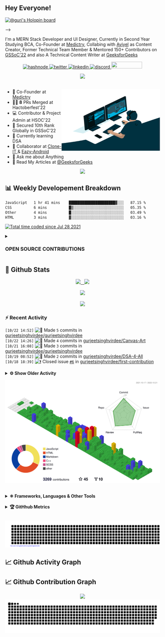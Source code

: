 ## Hey Everyone!

[![@guri's Holopin board](https://holopin.io/api/user/board?user=guri)](https://holopin.io/@guri)

<!-- About Me --> -->

I'm a MERN Stack Developer and UI Designer, Currently in Second Year Studying BCA, Co-Founder at [Medictry](https://www.linkedin.com/company/89489745/admin/), Collabing with [Aviyel](https://aviyel.com/discussions) as Content Creator, Former Technical Team Member & Mentored 150+ Contributors on [GSSoC'22](https://gssoc.girlscript.tech/) and also A Technical Content Writer at [GeeksforGeeks](https://www.geeksforgeeks.org/)  

<p align="center">
    <a href="https://gurjeet.hashnode.dev/" target="_blank">
    <img src="https://img.shields.io/badge/@gurjeetsingh-5C87FE?style=for-the-badge&logo=hashnode&logoColor=white" width="130" height="22" alt="hashnode">
    <a href="https://twitter.com/__gurii__" target="_blank">   
    <img src="https://img.shields.io/badge/@__gurii__-1DA1F2?style=for-the-badge&logo=twitter&logoColor=white" width="105" height="22" alt="twitter">
    <a href="https://www.linkedin.com/in/gurjeet-singh-virdee-25a476199/" target="_blank">
    <img src="https://img.shields.io/badge/Gurjeet%20Singh%20Virdee-1976D2?style=for-the-badge&logo=linkedin&logoColor=white" width="150" height="22" alt="linkedin">
    <a href="https://discordapp.com/users/916597112882495510" target="_blank">
    <img src="https://img.shields.io/badge/@Guri-5865F2?style=for-the-badge&logo=discord&logoColor=white" width="80" height="22" alt="discord">
    <a href = "mailto: gurjeetsinghvirdee@gmail.com" target="_blank"><img src="https://img.shields.io/badge/Say, Hello-D74E43?style=for-the-badge&logo=gmail&logoColor=white" width="100" height="22"></a>
 </p>
 
<div align="center"> 
<img src="https://api.visitorbadge.io/api/visitors?path=https%3A%2F%2Fgithub.com%2Fgurjeetsinghvirdee%2Fgurjeetsinghvirdee&label=VISITORS&labelColor=%23007EC6&countColor=%23ggg" />
</div>

<img src="https://www.animatedimages.org/data/media/562/animated-line-image-0111.gif" width="1000" height="2" />
  
<ul align="left">
    <img align="right" src="https://github.com/gurjeetsinghvirdee/gurjeetsinghvirdee/blob/main/src/Assets/vector.gif" width="320" height="200" />
  <li> 🏢 Co-Founder at <a href="https://www.linkedin.com/company/medictry/">Medictry</a>
  <li> 🧑‍💻 <strong>8</strong> PRs Merged at Hactoberfest'22 </li>
  <li> 💻 Contributor & Project Admin at HSOC'22 </li>
  <li> 🎉 Secured 10th Rank Globally in GSSoC'22 </li>
  <li> 🏫 Currently learning DSA </li>
  <li> 🤝 Collaborator at <a href="https://github.com/Rayman-Sodhi/Clone-IT"> Clone-IT </a> & <a href="https://github.com/utkarsh006/Eazy-Android"> Eazy-Android </a>
  </li>
  <li> 💬 Ask me about Anything </li>
  <li> 📕 Read My Articles at 
    <a href="https://auth.geeksforgeeks.org/user/gurjeetsinghvirdee/articles" target="_blank">@GeeksforGeeks</a>
  </li>
</ul>  

<!------------------------------------------- Spotify Profile --------------------------------------------->

<div align="center">
    <a href="https://spotify-github-profile.vercel.app/api/view.svg?uid=31xcftnaufneyotbwgeuezrzheky&redirect=true"><img src="https://spotify-github-profile.vercel.app/api/view.svg?uid=31xcftnaufneyotbwgeuezrzheky&cover_image=false&theme=default&bar_color=53b14f&bar_color_cover=true" /></a>
</div>    

## 📊 Weekly Developement Breakdown
  
<!--START_SECTION:waka-->
```text
JavaScript   1 hr 41 mins    █████████████████████▓░░░   87.15 % 
CSS          6 mins          █▒░░░░░░░░░░░░░░░░░░░░░░░   05.35 % 
Other        4 mins          █░░░░░░░░░░░░░░░░░░░░░░░░   03.49 % 
HTML         3 mins          ▓░░░░░░░░░░░░░░░░░░░░░░░░   03.16 % 
```
<!--END_SECTION:waka--> 

<a href="https://wakatime.com/@ff7098eb-56b3-4619-bbbb-86aad0fce365"><img src="https://wakatime.com/badge/user/ff7098eb-56b3-4619-bbbb-86aad0fce365.svg?style=for-the-badge" alt="Total time coded since Jul 28 2021" /></a> 

<!---------------------- OPEN SOUCRE CONTRIBUTIONS ---------------------->
        
<details>
    <summary><h3> OPEN SOURCE CONTRIBUTIONS </h3></summary>  
    
|S.No.|Open Source Program |Duration| Contribution |Role|Rewards|
|---------|--------|-------|-------|----|-----|    
| 1. | GirlScript Summer Of Code | 1st Mar - 31st May 2022 | [Click Here](https://docs.google.com/document/d/15t_iThcyiNgIuAUmTJ9Utjy1ccxwTGZXy_0n8VYsHLE/edit?usp=sharing) | Contributor | [Link](https://drive.google.com/drive/folders/1gYYFepBLm09uATAZ9_Nh34opop_0nfCi?usp=sharing) |    
| 2. | GirlScript Summer Of Code | 1st Mar - 31st May 2022 | [Bundli-Frontend](https://github.com/Ayush7614/Bundli-Frontend) & [WebDev-ProjectKart](https://github.com/khushi-purwar/WebDev-ProjectKart) | Mentor | [Link](https://drive.google.com/drive/folders/1d0gDnPh8gR8qU61g-fWLEhahhshR8PXh?usp=sharing) |
| 3. | GirlScript Summer Of Code | 1st Mar - 31st July 2022 | Discord Moderator | Technical Team | [Link](https://drive.google.com/drive/folders/1B2jDXyXA-L-XXypvaNzrpXRTVY7GW-04?usp=sharing) |
| 4. | Hack Club RAIT | 1st July - 30st September 2022 | [Click Here](https://docs.google.com/document/d/1_ZutQmDbGkuFsbypF2oX_jbmFMf7OV-X4kr8xVs5J0w) | Contributor | [Link](https://drive.google.com/file/d/1Km6kXQU3NWr8OkWnaHB7-vLfEjhffplE/view?usp=sharing) |
| 5. | Hacktoberfest | 1st October - 31st October 2022 | [Click Here](https://docs.google.com/document/d/1mv27yGR7-SsIDOinqsYDnFutXHG49awhzvZYaEna3rM) | Contributor | T-Shirt & Stickers | 
    
</details>
        
## 💫 Github Stats
        
<div align="center">
 <a href="https://github-readme-streak-stats.herokuapp.com/?user=gurjeetsinghvirdee&theme=synthwave" target="_blank">
   <img width="45%" src="https://github-readme-streak-stats.herokuapp.com/?user=gurjeetsinghvirdee&theme=synthwave" /> &nbsp;
 </a>
    
 <a href="https://github-readme-stats.vercel.app/api?username=gurjeetsinghvirdee&show_icons=true&theme=synthwave&include_all_commits=true" target="_blank">
  <img width="45%" src="https://github-readme-stats.vercel.app/api?username=gurjeetsinghvirdee&show_icons=true&theme=synthwave&include_all_commits=true" />
 </a>
</div>      
  
<img src="https://www.animatedimages.org/data/media/562/animated-line-image-0111.gif" width="1000" height="2" />

<div align="center">
    <a href="https://github-profile-trophy.vercel.app/?username=gurjeetsinghvirdee&theme=radical" target="_blank">
        <img src="https://github-profile-trophy.vercel.app/?username=gurjeetsinghvirdee&column=4&row=2&theme=radical" />
    </a>
</diV>

<img src="https://www.animatedimages.org/data/media/562/animated-line-image-0111.gif" width="1000" height="2" />
        
<div align="center">
   <a href="https://github-readme-stats.vercel.app/api/top-langs/?username=gurjeetsinghvirdee&layout=compact&theme=synthwave&langs_count=15" target="_blank">
       <img width="43%" src="https://github-readme-stats.vercel.app/api/top-langs/?username=gurjeetsinghvirdee&layout=compact&theme=synthwave&langs_count=15" />  
   </a> 
</div>   
        
### ⚡ Recent Activity     
        
<!--START_SECTION:activity-->  
`[10/22 14:52]` <img alt="📝" src="https://github.com/cheesits456/github-activity-readme/raw/master/icons/commit.png" align="top" height="18"> Made `5` commits in [gurjeetsinghvirdee/gurjeetsinghvirdee](https://github.com/gurjeetsinghvirdee/gurjeetsinghvirdee)  
`[10/22 14:26]` <img alt="📝" src="https://github.com/cheesits456/github-activity-readme/raw/master/icons/commit.png" align="top" height="18"> Made `4` commits in [gurjeetsinghvirdee/Canvas-Art](https://github.com/gurjeetsinghvirdee/Canvas-Art)  
`[10/21 16:08]` <img alt="📝" src="https://github.com/cheesits456/github-activity-readme/raw/master/icons/commit.png" align="top" height="18"> Made `3` commits in [gurjeetsinghvirdee/gurjeetsinghvirdee](https://github.com/gurjeetsinghvirdee/gurjeetsinghvirdee)  
`[10/19 08:52]` <img alt="📝" src="https://github.com/cheesits456/github-activity-readme/raw/master/icons/commit.png" align="top" height="18"> Made `2` commits in [gurjeetsinghvirdee/DSA-4-All](https://github.com/gurjeetsinghvirdee/DSA-4-All)  
`[10/18 18:39]` <img alt="❗️" src="https://github.com/cheesits456/github-activity-readme/raw/master/icons/issue.png" align="top" height="18"> Closed issue [`#6`](https://github.com//gurjeetsinghvirdee/first-contribution/issues/6 'I want to contribute ') in [gurjeetsinghvirdee/first-contribution](https://github.com/gurjeetsinghvirdee/first-contribution)  

<details><summary><b> ⚙️ Show Older Activity</b></summary>

`[10/18 18:39]` <img alt="🗣" src="https://github.com/cheesits456/github-activity-readme/raw/master/icons/comment.png" align="top" height="18"> Commented on [`#6`](https://github.com//gurjeetsinghvirdee/first-contribution/issues/6 'I want to contribute ') in [gurjeetsinghvirdee/first-contribution](https://github.com/gurjeetsinghvirdee/first-contribution)  
`[10/18 18:34]` <img alt="📝" src="https://github.com/cheesits456/github-activity-readme/raw/master/icons/commit.png" align="top" height="18"> Made `2` commits in [gurjeetsinghvirdee/first-contribution](https://github.com/gurjeetsinghvirdee/first-contribution)  
`[10/18 18:34]` <img alt="🎉" src="https://github.com/cheesits456/github-activity-readme/raw/master/icons/merge.png" align="top" height="18"> Merged PR [`#8`](https://github.com//gurjeetsinghvirdee/first-contribution/pull/8 'Added myself in Contributors.md') in [gurjeetsinghvirdee/first-contribution](https://github.com/gurjeetsinghvirdee/first-contribution)  
`[10/18 18:33]` <img alt="🔍" src="https://github.com/cheesits456/github-activity-readme/raw/master/icons/review.png" align="top" height="18"> Reviewed [`#8`](https://github.com//gurjeetsinghvirdee/first-contribution/pull/8 'Added myself in Contributors.md') in [gurjeetsinghvirdee/first-contribution](https://github.com/gurjeetsinghvirdee/first-contribution)  
`[10/18 17:39]` <img alt="📝" src="https://github.com/cheesits456/github-activity-readme/raw/master/icons/commit.png" align="top" height="18"> Made `1` commit in [gurjeetsinghvirdee/Canvas-Art](https://github.com/gurjeetsinghvirdee/Canvas-Art)  
`[10/17 13:28]` <img alt="📝" src="https://github.com/cheesits456/github-activity-readme/raw/master/icons/commit.png" align="top" height="18"> Made `8` commits in [gurjeetsinghvirdee/gurjeetsinghvirdee](https://github.com/gurjeetsinghvirdee/gurjeetsinghvirdee)  
`[10/16 19:41]` <img alt="📝" src="https://github.com/cheesits456/github-activity-readme/raw/master/icons/commit.png" align="top" height="18"> Made `3` commits in [gurjeetsinghvirdee/Canvas-Art](https://github.com/gurjeetsinghvirdee/Canvas-Art)  
`[10/16 16:05]` <img alt="📝" src="https://github.com/cheesits456/github-activity-readme/raw/master/icons/commit.png" align="top" height="18"> Made `2` commits in [gurjeetsinghvirdee/gurjeetsinghvirdee](https://github.com/gurjeetsinghvirdee/gurjeetsinghvirdee)  
`[10/16 15:06]` <img alt="📝" src="https://github.com/cheesits456/github-activity-readme/raw/master/icons/commit.png" align="top" height="18"> Made `3` commits in [utkarsh006/LeetCode-Grind](https://github.com/utkarsh006/LeetCode-Grind)  
`[10/16 14:36]` <img alt="📝" src="https://github.com/cheesits456/github-activity-readme/raw/master/icons/commit.png" align="top" height="18"> Made `31` commits in [gurjeetsinghvirdee/Eazy-Android](https://github.com/gurjeetsinghvirdee/Eazy-Android)  
`[10/16 14:33]` <img alt="📝" src="https://github.com/cheesits456/github-activity-readme/raw/master/icons/commit.png" align="top" height="18"> Made `2` commits in [gurjeetsinghvirdee/Canvas-Art](https://github.com/gurjeetsinghvirdee/Canvas-Art)  
`[10/15 10:51]` <img alt="📝" src="https://github.com/cheesits456/github-activity-readme/raw/master/icons/commit.png" align="top" height="18"> Made `9` commits in [gurjeetsinghvirdee/gurjeetsinghvirdee](https://github.com/gurjeetsinghvirdee/gurjeetsinghvirdee)  
`[10/14 17:27]` <img alt="📝" src="https://github.com/cheesits456/github-activity-readme/raw/master/icons/commit.png" align="top" height="18"> Made `6` commits in [gurjeetsinghvirdee/Canvas-Art](https://github.com/gurjeetsinghvirdee/Canvas-Art)  
`[10/14 08:24]` <img alt="📝" src="https://github.com/cheesits456/github-activity-readme/raw/master/icons/commit.png" align="top" height="18"> Made `12` commits in [gurjeetsinghvirdee/DSA-4-All](https://github.com/gurjeetsinghvirdee/DSA-4-All)  
`[10/13 14:09]` <img alt="📝" src="https://github.com/cheesits456/github-activity-readme/raw/master/icons/commit.png" align="top" height="18"> Made `1` commit in [gurjeetsinghvirdee/Canvas-Art](https://github.com/gurjeetsinghvirdee/Canvas-Art)  
`[10/12 09:09]` <img alt="📝" src="https://github.com/cheesits456/github-activity-readme/raw/master/icons/commit.png" align="top" height="18"> Made `3` commits in [gurjeetsinghvirdee/gurjeetsinghvirdee](https://github.com/gurjeetsinghvirdee/gurjeetsinghvirdee)  
`[10/12 07:46]` <img alt="📝" src="https://github.com/cheesits456/github-activity-readme/raw/master/icons/commit.png" align="top" height="18"> Made `2` commits in [gurjeetsinghvirdee/Canvas](https://github.com/gurjeetsinghvirdee/Canvas)  
`[10/12 07:38]` <img alt="📂" src="https://github.com/cheesits456/github-activity-readme/raw/master/icons/create-branch.png" align="top" height="18"> Created branch [`master`](https://github.com/gurjeetsinghvirdee/Canvas/tree/master) in [gurjeetsinghvirdee/Canvas](https://github.com/gurjeetsinghvirdee/Canvas)  
`[10/12 07:30]` <img alt="➕" src="https://github.com/cheesits456/github-activity-readme/raw/master/icons/create-repo.png" align="top" height="18"> Created repository [gurjeetsinghvirdee/Canvas](https://github.com/gurjeetsinghvirdee/Canvas)  
`[10/12 07:19]` <img alt="📝" src="https://github.com/cheesits456/github-activity-readme/raw/master/icons/commit.png" align="top" height="18"> Made `66` commits in [gurjeetsinghvirdee/DSA-4-All](https://github.com/gurjeetsinghvirdee/DSA-4-All)  
`[10/12 04:17]` <img alt="🗣" src="https://github.com/cheesits456/github-activity-readme/raw/master/icons/comment.png" align="top" height="18"> Commented on [`#148`](https://github.com//ayu8/DSA-4-All/issues/148 'Create combination_sum_III.cpp') in [ayu8/DSA-4-All](https://github.com/ayu8/DSA-4-All)  
`[10/11 07:48]` <img alt="🗣" src="https://github.com/cheesits456/github-activity-readme/raw/master/icons/comment.png" align="top" height="18"> Commented on [`#105`](https://github.com//Rayman-Sodhi/Clone-IT/issues/105 'Startbucks  hompage') in [Rayman-Sodhi/Clone-IT](https://github.com/Rayman-Sodhi/Clone-IT)  
`[10/11 07:48]` <img alt="🗣" src="https://github.com/cheesits456/github-activity-readme/raw/master/icons/comment.png" align="top" height="18"> Commented on [`#105`](https://github.com//Rayman-Sodhi/Clone-IT/issues/105 'Startbucks  hompage') in [Rayman-Sodhi/Clone-IT](https://github.com/Rayman-Sodhi/Clone-IT)  
`[10/10 17:01]` <img alt="📝" src="https://github.com/cheesits456/github-activity-readme/raw/master/icons/commit.png" align="top" height="18"> Made `2` commits in [gurjeetsinghvirdee/gurjeetsinghvirdee](https://github.com/gurjeetsinghvirdee/gurjeetsinghvirdee)  
`[10/08 17:28]` <img alt="❗️" src="https://github.com/cheesits456/github-activity-readme/raw/master/icons/issue.png" align="top" height="18"> Closed issue [`#3`](https://github.com//diwash007/PDF-Dark-Mode/issues/3 'Contribution Guidelines') in [diwash007/PDF-Dark-Mode](https://github.com/diwash007/PDF-Dark-Mode)  
`[10/08 17:27]` <img alt="❌" src="https://github.com/cheesits456/github-activity-readme/raw/master/icons/pr-close.png" align="top" height="18"> Closed PR [`#6`](https://github.com//diwash007/PDF-Dark-Mode/pull/6 'Guidelines added') in [diwash007/PDF-Dark-Mode](https://github.com/diwash007/PDF-Dark-Mode)  
`[10/08 06:59]` <img alt="📝" src="https://github.com/cheesits456/github-activity-readme/raw/master/icons/commit.png" align="top" height="18"> Made `4` commits in [gurjeetsinghvirdee/DSA-4-All](https://github.com/gurjeetsinghvirdee/DSA-4-All)  
`[10/08 06:58]` <img alt="📝" src="https://github.com/cheesits456/github-activity-readme/raw/master/icons/commit.png" align="top" height="18"> Made `136` commits in [gurjeetsinghvirdee/Dev-Geeks](https://github.com/gurjeetsinghvirdee/Dev-Geeks)  
`[10/07 20:48]` <img alt="📝" src="https://github.com/cheesits456/github-activity-readme/raw/master/icons/commit.png" align="top" height="18"> Made `2` commits in [gurjeetsinghvirdee/gurjeetsinghvirdee](https://github.com/gurjeetsinghvirdee/gurjeetsinghvirdee)  
`[10/07 09:56]` <img alt="📝" src="https://github.com/cheesits456/github-activity-readme/raw/master/icons/commit.png" align="top" height="18"> Made `13` commits in [gurjeetsinghvirdee/DSA-4-All](https://github.com/gurjeetsinghvirdee/DSA-4-All)  
`[10/07 09:11]` <img alt="✅" src="https://github.com/cheesits456/github-activity-readme/raw/master/icons/pr-open.png" align="top" height="18"> Opened PR [`#149`](https://github.com//ayu8/DSA-4-All/pull/149 'Create permutation_ll.cpp') in [ayu8/DSA-4-All](https://github.com/ayu8/DSA-4-All)  
`[10/07 09:10]` <img alt="📝" src="https://github.com/cheesits456/github-activity-readme/raw/master/icons/commit.png" align="top" height="18"> Made `1` commit in [gurjeetsinghvirdee/DSA-4-All](https://github.com/gurjeetsinghvirdee/DSA-4-All)  
`[10/07 09:07]` <img alt="📂" src="https://github.com/cheesits456/github-activity-readme/raw/master/icons/create-branch.png" align="top" height="18"> Created branch [`backtracking-ll`](https://github.com/gurjeetsinghvirdee/DSA-4-All/tree/backtracking-ll) in [gurjeetsinghvirdee/DSA-4-All](https://github.com/gurjeetsinghvirdee/DSA-4-All)  
`[10/07 09:06]` <img alt="📝" src="https://github.com/cheesits456/github-activity-readme/raw/master/icons/commit.png" align="top" height="18"> Made `469` commits in [gurjeetsinghvirdee/DSA-4-All](https://github.com/gurjeetsinghvirdee/DSA-4-All)  
`[10/07 09:04]` <img alt="✅" src="https://github.com/cheesits456/github-activity-readme/raw/master/icons/pr-open.png" align="top" height="18"> Opened PR [`#148`](https://github.com//ayu8/DSA-4-All/pull/148 'Create combination_sum_lll.cpp') in [ayu8/DSA-4-All](https://github.com/ayu8/DSA-4-All)  
`[10/07 09:04]` <img alt="📝" src="https://github.com/cheesits456/github-activity-readme/raw/master/icons/commit.png" align="top" height="18"> Made `1` commit in [gurjeetsinghvirdee/DSA-4-All](https://github.com/gurjeetsinghvirdee/DSA-4-All)  
`[10/07 09:01]` <img alt="📂" src="https://github.com/cheesits456/github-activity-readme/raw/master/icons/create-branch.png" align="top" height="18"> Created branch [`backtracking`](https://github.com/gurjeetsinghvirdee/DSA-4-All/tree/backtracking) in [gurjeetsinghvirdee/DSA-4-All](https://github.com/gurjeetsinghvirdee/DSA-4-All)  
`[10/07 08:59]` <img alt="📝" src="https://github.com/cheesits456/github-activity-readme/raw/master/icons/commit.png" align="top" height="18"> Made `47` commits in [gurjeetsinghvirdee/DSA-4-All](https://github.com/gurjeetsinghvirdee/DSA-4-All)  
`[10/06 06:22]` <img alt="❗️" src="https://github.com/cheesits456/github-activity-readme/raw/master/icons/issue.png" align="top" height="18"> Opened issue [`#135`](https://github.com//ayu8/DSA-4-All/issues/135 'Permutations II') in [ayu8/DSA-4-All](https://github.com/ayu8/DSA-4-All)  
`[10/06 06:21]` <img alt="❗️" src="https://github.com/cheesits456/github-activity-readme/raw/master/icons/issue.png" align="top" height="18"> Opened issue [`#134`](https://github.com//ayu8/DSA-4-All/issues/134 'Combination Sum III') in [ayu8/DSA-4-All](https://github.com/ayu8/DSA-4-All)  
`[10/05 05:41]` <img alt="🗣" src="https://github.com/cheesits456/github-activity-readme/raw/master/icons/comment.png" align="top" height="18"> Commented on [`#7`](https://github.com//gurjeetsinghvirdee/first-contribution/issues/7 'Update Contributors.md') in [gurjeetsinghvirdee/first-contribution](https://github.com/gurjeetsinghvirdee/first-contribution)  
`[10/05 04:03]` <img alt="📝" src="https://github.com/cheesits456/github-activity-readme/raw/master/icons/commit.png" align="top" height="18"> Made `2` commits in [gurjeetsinghvirdee/first-contribution](https://github.com/gurjeetsinghvirdee/first-contribution)  
`[10/05 04:03]` <img alt="🎉" src="https://github.com/cheesits456/github-activity-readme/raw/master/icons/merge.png" align="top" height="18"> Merged PR [`#7`](https://github.com//gurjeetsinghvirdee/first-contribution/pull/7 'Update Contributors.md') in [gurjeetsinghvirdee/first-contribution](https://github.com/gurjeetsinghvirdee/first-contribution)  
`[10/05 04:02]` <img alt="🔍" src="https://github.com/cheesits456/github-activity-readme/raw/master/icons/review.png" align="top" height="18"> Reviewed [`#7`](https://github.com//gurjeetsinghvirdee/first-contribution/pull/7 'Update Contributors.md') in [gurjeetsinghvirdee/first-contribution](https://github.com/gurjeetsinghvirdee/first-contribution)  
`[10/03 19:21]` <img alt="🎉" src="https://github.com/cheesits456/github-activity-readme/raw/master/icons/merge.png" align="top" height="18"> Merged PR [`#709`](https://github.com//Rayman-Sodhi/Clone-IT/pull/709 'bugs fix') in [Rayman-Sodhi/Clone-IT](https://github.com/Rayman-Sodhi/Clone-IT)  
`[10/03 19:21]` <img alt="📝" src="https://github.com/cheesits456/github-activity-readme/raw/master/icons/commit.png" align="top" height="18"> Made `3` commits in [Rayman-Sodhi/Clone-IT](https://github.com/Rayman-Sodhi/Clone-IT)  
`[10/03 19:21]` <img alt="✅" src="https://github.com/cheesits456/github-activity-readme/raw/master/icons/pr-open.png" align="top" height="18"> Opened PR [`#709`](https://github.com//Rayman-Sodhi/Clone-IT/pull/709 'bugs fix') in [Rayman-Sodhi/Clone-IT](https://github.com/Rayman-Sodhi/Clone-IT)  
`[10/03 19:19]` <img alt="📝" src="https://github.com/cheesits456/github-activity-readme/raw/master/icons/commit.png" align="top" height="18"> Made `2` commits in [gurjeetsinghvirdee/Clone-IT](https://github.com/gurjeetsinghvirdee/Clone-IT)  
`[10/03 19:09]` <img alt="✅" src="https://github.com/cheesits456/github-activity-readme/raw/master/icons/pr-open.png" align="top" height="18"> Opened PR [`#104`](https://github.com//ayu8/DSA-4-All/pull/104 'Create Reduce_Array_Size_to_The_Half.cpp') in [ayu8/DSA-4-All](https://github.com/ayu8/DSA-4-All)  
`[10/03 19:05]` <img alt="📝" src="https://github.com/cheesits456/github-activity-readme/raw/master/icons/commit.png" align="top" height="18"> Made `1` commit in [gurjeetsinghvirdee/DSA-4-All](https://github.com/gurjeetsinghvirdee/DSA-4-All)  
`[10/03 18:52]` <img alt="📂" src="https://github.com/cheesits456/github-activity-readme/raw/master/icons/create-branch.png" align="top" height="18"> Created branch [`hash-map`](https://github.com/gurjeetsinghvirdee/DSA-4-All/tree/hash-map) in [gurjeetsinghvirdee/DSA-4-All](https://github.com/gurjeetsinghvirdee/DSA-4-All)  
`[10/03 18:51]` <img alt="📝" src="https://github.com/cheesits456/github-activity-readme/raw/master/icons/commit.png" align="top" height="18"> Made `10` commits in [gurjeetsinghvirdee/DSA-4-All](https://github.com/gurjeetsinghvirdee/DSA-4-All)  
`[10/03 18:45]` <img alt="✅" src="https://github.com/cheesits456/github-activity-readme/raw/master/icons/pr-open.png" align="top" height="18"> Opened PR [`#103`](https://github.com//ayu8/DSA-4-All/pull/103 'Create Search in Rotated Sorted Array II.cpp') in [ayu8/DSA-4-All](https://github.com/ayu8/DSA-4-All)  
`[10/03 18:42]` <img alt="📝" src="https://github.com/cheesits456/github-activity-readme/raw/master/icons/commit.png" align="top" height="18"> Made `2` commits in [gurjeetsinghvirdee/DSA-4-All](https://github.com/gurjeetsinghvirdee/DSA-4-All)  
`[10/03 18:36]` <img alt="📂" src="https://github.com/cheesits456/github-activity-readme/raw/master/icons/create-branch.png" align="top" height="18"> Created branch [`binary`](https://github.com/gurjeetsinghvirdee/DSA-4-All/tree/binary) in [gurjeetsinghvirdee/DSA-4-All](https://github.com/gurjeetsinghvirdee/DSA-4-All)  
`[10/03 18:35]` <img alt="📝" src="https://github.com/cheesits456/github-activity-readme/raw/master/icons/commit.png" align="top" height="18"> Made `11` commits in [gurjeetsinghvirdee/DSA-4-All](https://github.com/gurjeetsinghvirdee/DSA-4-All)  
`[10/03 13:56]` <img alt="📝" src="https://github.com/cheesits456/github-activity-readme/raw/master/icons/commit.png" align="top" height="18"> Made `1` commit in [gurjeetsinghvirdee/gurjeetsinghvirdee](https://github.com/gurjeetsinghvirdee/gurjeetsinghvirdee)  
`[10/03 13:39]` <img alt="📝" src="https://github.com/cheesits456/github-activity-readme/raw/master/icons/commit.png" align="top" height="18"> Made `10` commits in [gurjeetsinghvirdee/Dev-Geeks](https://github.com/gurjeetsinghvirdee/Dev-Geeks)  
`[10/03 09:19]` <img alt="✅" src="https://github.com/cheesits456/github-activity-readme/raw/master/icons/pr-open.png" align="top" height="18"> Opened PR [`#540`](https://github.com//pranjay-poddar/Dev-Geeks/pull/540 '2048 game in Python') in [pranjay-poddar/Dev-Geeks](https://github.com/pranjay-poddar/Dev-Geeks)  
`[10/03 09:19]` <img alt="📝" src="https://github.com/cheesits456/github-activity-readme/raw/master/icons/commit.png" align="top" height="18"> Made `2` commits in [gurjeetsinghvirdee/Dev-Geeks](https://github.com/gurjeetsinghvirdee/Dev-Geeks)  
`[10/03 08:20]` <img alt="📝" src="https://github.com/cheesits456/github-activity-readme/raw/master/icons/commit.png" align="top" height="18"> Made `13` commits in [gurjeetsinghvirdee/Eazy-Android](https://github.com/gurjeetsinghvirdee/Eazy-Android)  
`[10/03 07:54]` <img alt="❗️" src="https://github.com/cheesits456/github-activity-readme/raw/master/icons/issue.png" align="top" height="18"> Closed issue [`#7`](https://github.com//Rick-mad-lab/Todolist/issues/7 'Add Contribution Guidelines') in [Rick-mad-lab/Todolist](https://github.com/Rick-mad-lab/Todolist)  
`[10/03 07:48]` <img alt="❗️" src="https://github.com/cheesits456/github-activity-readme/raw/master/icons/issue.png" align="top" height="18"> Opened issue [`#90`](https://github.com//ayu8/DSA-4-All/issues/90 'Reduce Array Size to The Half') in [ayu8/DSA-4-All](https://github.com/ayu8/DSA-4-All)  
`[10/03 07:44]` <img alt="❗️" src="https://github.com/cheesits456/github-activity-readme/raw/master/icons/issue.png" align="top" height="18"> Opened issue [`#89`](https://github.com//ayu8/DSA-4-All/issues/89 'Search in Rotated Sorted Array ll') in [ayu8/DSA-4-All](https://github.com/ayu8/DSA-4-All)  
`[10/03 07:05]` <img alt="📂" src="https://github.com/cheesits456/github-activity-readme/raw/master/icons/create-branch.png" align="top" height="18"> Created branch [`2048`](https://github.com/gurjeetsinghvirdee/Dev-Geeks/tree/2048) in [gurjeetsinghvirdee/Dev-Geeks](https://github.com/gurjeetsinghvirdee/Dev-Geeks)  
`[10/03 07:03]` <img alt="📝" src="https://github.com/cheesits456/github-activity-readme/raw/master/icons/commit.png" align="top" height="18"> Made `92` commits in [gurjeetsinghvirdee/Dev-Geeks](https://github.com/gurjeetsinghvirdee/Dev-Geeks)  
`[10/03 06:59]` <img alt="✅" src="https://github.com/cheesits456/github-activity-readme/raw/master/icons/pr-open.png" align="top" height="18"> Opened PR [`#88`](https://github.com//ayu8/DSA-4-All/pull/88 'Create Count_Sorted_Vowel_Strings.cpp') in [ayu8/DSA-4-All](https://github.com/ayu8/DSA-4-All)  
`[10/03 06:58]` <img alt="📝" src="https://github.com/cheesits456/github-activity-readme/raw/master/icons/commit.png" align="top" height="18"> Made `1` commit in [gurjeetsinghvirdee/DSA-4-All](https://github.com/gurjeetsinghvirdee/DSA-4-All)  
`[10/03 06:45]` <img alt="📂" src="https://github.com/cheesits456/github-activity-readme/raw/master/icons/create-branch.png" align="top" height="18"> Created branch [`DP`](https://github.com/gurjeetsinghvirdee/DSA-4-All/tree/DP) in [gurjeetsinghvirdee/DSA-4-All](https://github.com/gurjeetsinghvirdee/DSA-4-All)  
`[10/03 06:44]` <img alt="✅" src="https://github.com/cheesits456/github-activity-readme/raw/master/icons/pr-open.png" align="top" height="18"> Opened PR [`#87`](https://github.com//ayu8/DSA-4-All/pull/87 'Add_two_numbers.cpp') in [ayu8/DSA-4-All](https://github.com/ayu8/DSA-4-All)  
`[10/03 06:41]` <img alt="📝" src="https://github.com/cheesits456/github-activity-readme/raw/master/icons/commit.png" align="top" height="18"> Made `1` commit in [gurjeetsinghvirdee/DSA-4-All](https://github.com/gurjeetsinghvirdee/DSA-4-All)  
`[10/03 06:39]` <img alt="📂" src="https://github.com/cheesits456/github-activity-readme/raw/master/icons/create-branch.png" align="top" height="18"> Created branch [`Linked`](https://github.com/gurjeetsinghvirdee/DSA-4-All/tree/Linked) in [gurjeetsinghvirdee/DSA-4-All](https://github.com/gurjeetsinghvirdee/DSA-4-All)  
`[10/03 06:39]` <img alt="📝" src="https://github.com/cheesits456/github-activity-readme/raw/master/icons/commit.png" align="top" height="18"> Made `6` commits in [gurjeetsinghvirdee/DSA-4-All](https://github.com/gurjeetsinghvirdee/DSA-4-All)  
`[10/02 20:24]` <img alt="📝" src="https://github.com/cheesits456/github-activity-readme/raw/master/icons/commit.png" align="top" height="18"> Made `6` commits in [gurjeetsinghvirdee/PDF-Dark-Mode](https://github.com/gurjeetsinghvirdee/PDF-Dark-Mode)  
`[10/02 20:19]` <img alt="📝" src="https://github.com/cheesits456/github-activity-readme/raw/master/icons/commit.png" align="top" height="18"> Made `1` commit in [utkarsh006/Eazy-Android](https://github.com/utkarsh006/Eazy-Android)  
`[10/02 20:17]` <img alt="❗️" src="https://github.com/cheesits456/github-activity-readme/raw/master/icons/issue.png" align="top" height="18"> Opened issue [`#85`](https://github.com//ayu8/DSA-4-All/issues/85 'Count Sorted Vowel Strings') in [ayu8/DSA-4-All](https://github.com/ayu8/DSA-4-All)  
`[10/02 15:44]` <img alt="❗️" src="https://github.com/cheesits456/github-activity-readme/raw/master/icons/issue.png" align="top" height="18"> Opened issue [`#71`](https://github.com//ayu8/DSA-4-All/issues/71 'Add two numbers') in [ayu8/DSA-4-All](https://github.com/ayu8/DSA-4-All)  
`[10/02 15:43]` <img alt="📝" src="https://github.com/cheesits456/github-activity-readme/raw/master/icons/commit.png" align="top" height="18"> Made `74` commits in [gurjeetsinghvirdee/DSA-4-All](https://github.com/gurjeetsinghvirdee/DSA-4-All)  
`[10/01 08:28]` <img alt="🗣" src="https://github.com/cheesits456/github-activity-readme/raw/master/icons/comment.png" align="top" height="18"> Commented on [`#6`](https://github.com//diwash007/PDF-Dark-Mode/issues/6 'Guidelines added') in [diwash007/PDF-Dark-Mode](https://github.com/diwash007/PDF-Dark-Mode)  
`[10/01 08:23]` <img alt="📝" src="https://github.com/cheesits456/github-activity-readme/raw/master/icons/commit.png" align="top" height="18"> Made `6` commits in [gurjeetsinghvirdee/PDF-Dark-Mode](https://github.com/gurjeetsinghvirdee/PDF-Dark-Mode)  
`[10/01 07:45]` <img alt="🗣" src="https://github.com/cheesits456/github-activity-readme/raw/master/icons/comment.png" align="top" height="18"> Commented on [`#6`](https://github.com//diwash007/PDF-Dark-Mode/issues/6 'Guidelines added') in [diwash007/PDF-Dark-Mode](https://github.com/diwash007/PDF-Dark-Mode)  
`[10/01 07:42]` <img alt="🎉" src="https://github.com/cheesits456/github-activity-readme/raw/master/icons/merge.png" align="top" height="18"> Merged PR [`#2`](https://github.com//gurjeetsinghvirdee/PDF-Dark-Mode/pull/2 'Revert "[ImgBot] Optimize images"') in [gurjeetsinghvirdee/PDF-Dark-Mode](https://github.com/gurjeetsinghvirdee/PDF-Dark-Mode)  
`[10/01 07:42]` <img alt="📝" src="https://github.com/cheesits456/github-activity-readme/raw/master/icons/commit.png" align="top" height="18"> Made `2` commits in [gurjeetsinghvirdee/PDF-Dark-Mode](https://github.com/gurjeetsinghvirdee/PDF-Dark-Mode)  
`[10/01 07:41]` <img alt="✅" src="https://github.com/cheesits456/github-activity-readme/raw/master/icons/pr-open.png" align="top" height="18"> Opened PR [`#2`](https://github.com//gurjeetsinghvirdee/PDF-Dark-Mode/pull/2 'Revert "[ImgBot] Optimize images"') in [gurjeetsinghvirdee/PDF-Dark-Mode](https://github.com/gurjeetsinghvirdee/PDF-Dark-Mode)  
`[10/01 07:41]` <img alt="📂" src="https://github.com/cheesits456/github-activity-readme/raw/master/icons/create-branch.png" align="top" height="18"> Created branch [`revert-1-imgbot`](https://github.com/gurjeetsinghvirdee/PDF-Dark-Mode/tree/revert-1-imgbot) in [gurjeetsinghvirdee/PDF-Dark-Mode](https://github.com/gurjeetsinghvirdee/PDF-Dark-Mode)  
`[10/01 07:38]` <img alt="📝" src="https://github.com/cheesits456/github-activity-readme/raw/master/icons/commit.png" align="top" height="18"> Made `1` commit in [gurjeetsinghvirdee/PDF-Dark-Mode](https://github.com/gurjeetsinghvirdee/PDF-Dark-Mode)  
`[10/01 06:53]` <img alt="📝" src="https://github.com/cheesits456/github-activity-readme/raw/master/icons/commit.png" align="top" height="18"> Made `21` commits in [gurjeetsinghvirdee/Dev-Geeks](https://github.com/gurjeetsinghvirdee/Dev-Geeks)  
`[10/01 06:46]` <img alt="📝" src="https://github.com/cheesits456/github-activity-readme/raw/master/icons/commit.png" align="top" height="18"> Made `2` commits in [utkarsh006/Eazy-Android](https://github.com/utkarsh006/Eazy-Android)  
`[09/30 22:18]` <img alt="❌" src="https://github.com/cheesits456/github-activity-readme/raw/master/icons/delete.png" align="top" height="18"> Deleted `IDE` from [gurjeetsinghvirdee/Dev-Geeks](https://github.com/gurjeetsinghvirdee/Dev-Geeks)  
`[09/30 22:14]` <img alt="📝" src="https://github.com/cheesits456/github-activity-readme/raw/master/icons/commit.png" align="top" height="18"> Made `1` commit in [gurjeetsinghvirdee/Dev-Geeks](https://github.com/gurjeetsinghvirdee/Dev-Geeks)  
`[09/30 22:12]` <img alt="✅" src="https://github.com/cheesits456/github-activity-readme/raw/master/icons/pr-open.png" align="top" height="18"> Opened PR [`#467`](https://github.com//pranjay-poddar/Dev-Geeks/pull/467 'Markdown Editor Added') in [pranjay-poddar/Dev-Geeks](https://github.com/pranjay-poddar/Dev-Geeks)  
`[09/30 22:10]` <img alt="📂" src="https://github.com/cheesits456/github-activity-readme/raw/master/icons/create-branch.png" align="top" height="18"> Created branch [`editor`](https://github.com/gurjeetsinghvirdee/Dev-Geeks/tree/editor) in [gurjeetsinghvirdee/Dev-Geeks](https://github.com/gurjeetsinghvirdee/Dev-Geeks)  
`[09/30 21:52]` <img alt="❌" src="https://github.com/cheesits456/github-activity-readme/raw/master/icons/pr-close.png" align="top" height="18"> Closed PR [`#466`](https://github.com//pranjay-poddar/Dev-Geeks/pull/466 'Ide') in [pranjay-poddar/Dev-Geeks](https://github.com/pranjay-poddar/Dev-Geeks)  
`[09/30 21:51]` <img alt="✅" src="https://github.com/cheesits456/github-activity-readme/raw/master/icons/pr-open.png" align="top" height="18"> Opened PR [`#466`](https://github.com//pranjay-poddar/Dev-Geeks/pull/466 'Ide') in [pranjay-poddar/Dev-Geeks](https://github.com/pranjay-poddar/Dev-Geeks)  
`[09/30 21:50]` <img alt="📝" src="https://github.com/cheesits456/github-activity-readme/raw/master/icons/commit.png" align="top" height="18"> Made `718` commits in [gurjeetsinghvirdee/Dev-Geeks](https://github.com/gurjeetsinghvirdee/Dev-Geeks)  
`[09/30 21:45]` <img alt="📂" src="https://github.com/cheesits456/github-activity-readme/raw/master/icons/create-branch.png" align="top" height="18"> Created branch [`IDE`](https://github.com/gurjeetsinghvirdee/Dev-Geeks/tree/IDE) in [gurjeetsinghvirdee/Dev-Geeks](https://github.com/gurjeetsinghvirdee/Dev-Geeks)  
`[09/30 20:42]` <img alt="📝" src="https://github.com/cheesits456/github-activity-readme/raw/master/icons/commit.png" align="top" height="18"> Made `1` commit in [gurjeetsinghvirdee/gurjeetsinghvirdee](https://github.com/gurjeetsinghvirdee/gurjeetsinghvirdee)  
`[09/30 20:39]` <img alt="📝" src="https://github.com/cheesits456/github-activity-readme/raw/master/icons/commit.png" align="top" height="18"> Made `3` commits in [gurjeetsinghvirdee/DSA-4-All](https://github.com/gurjeetsinghvirdee/DSA-4-All)  
`[09/30 20:38]` <img alt="✅" src="https://github.com/cheesits456/github-activity-readme/raw/master/icons/pr-open.png" align="top" height="18"> Opened PR [`#34`](https://github.com//ayu8/DSA-4-All/pull/34 'car pooling.cpp added') in [ayu8/DSA-4-All](https://github.com/ayu8/DSA-4-All)  
`[09/30 20:37]` <img alt="📝" src="https://github.com/cheesits456/github-activity-readme/raw/master/icons/commit.png" align="top" height="18"> Made `1` commit in [gurjeetsinghvirdee/DSA-4-All](https://github.com/gurjeetsinghvirdee/DSA-4-All)  
`[09/30 20:36]` <img alt="📂" src="https://github.com/cheesits456/github-activity-readme/raw/master/icons/create-branch.png" align="top" height="18"> Created branch [`sorting`](https://github.com/gurjeetsinghvirdee/DSA-4-All/tree/sorting) in [gurjeetsinghvirdee/DSA-4-All](https://github.com/gurjeetsinghvirdee/DSA-4-All)  
`[09/30 20:33]` <img alt="📝" src="https://github.com/cheesits456/github-activity-readme/raw/master/icons/commit.png" align="top" height="18"> Made `1` commit in [utkarsh006/LeetCode-Grind](https://github.com/utkarsh006/LeetCode-Grind)  
`[09/30 20:16]` <img alt="❗️" src="https://github.com/cheesits456/github-activity-readme/raw/master/icons/issue.png" align="top" height="18"> Opened issue [`#32`](https://github.com//ayu8/DSA-4-All/issues/32 'Car pooling') in [ayu8/DSA-4-All](https://github.com/ayu8/DSA-4-All)  
`[09/30 20:06]` <img alt="📝" src="https://github.com/cheesits456/github-activity-readme/raw/master/icons/commit.png" align="top" height="18"> Made `10` commits in [gurjeetsinghvirdee/DSA-4-All](https://github.com/gurjeetsinghvirdee/DSA-4-All)  
`[09/30 20:00]` <img alt="✅" src="https://github.com/cheesits456/github-activity-readme/raw/master/icons/pr-open.png" align="top" height="18"> Opened PR [`#30`](https://github.com//ayu8/DSA-4-All/pull/30 '132 Pattern.cpp added') in [ayu8/DSA-4-All](https://github.com/ayu8/DSA-4-All)  
`[09/30 19:58]` <img alt="📝" src="https://github.com/cheesits456/github-activity-readme/raw/master/icons/commit.png" align="top" height="18"> Made `4` commits in [gurjeetsinghvirdee/DSA-4-All](https://github.com/gurjeetsinghvirdee/DSA-4-All)  
`[09/30 19:58]` <img alt="📂" src="https://github.com/cheesits456/github-activity-readme/raw/master/icons/create-branch.png" align="top" height="18"> Created branch [`stack`](https://github.com/gurjeetsinghvirdee/DSA-4-All/tree/stack) in [gurjeetsinghvirdee/DSA-4-All](https://github.com/gurjeetsinghvirdee/DSA-4-All)  
`[09/30 19:43]` <img alt="📝" src="https://github.com/cheesits456/github-activity-readme/raw/master/icons/commit.png" align="top" height="18"> Made `1` commit in [gurjeetsinghvirdee/DSA-4-All](https://github.com/gurjeetsinghvirdee/DSA-4-All)  
`[09/30 19:40]` <img alt="⭐" src="https://github.com/cheesits456/github-activity-readme/raw/master/icons/star.png" align="top" height="18"> Starred [ayu8/DSA-4-All](https://github.com/ayu8/DSA-4-All)  
`[09/30 19:33]` <img alt="✅" src="https://github.com/cheesits456/github-activity-readme/raw/master/icons/pr-open.png" align="top" height="18"> Opened PR [`#26`](https://github.com//ayu8/DSA-4-All/pull/26 'backspace string compare.cpp added') in [ayu8/DSA-4-All](https://github.com/ayu8/DSA-4-All)  
`[09/30 19:31]` <img alt="📝" src="https://github.com/cheesits456/github-activity-readme/raw/master/icons/commit.png" align="top" height="18"> Made `5` commits in [gurjeetsinghvirdee/DSA-4-All](https://github.com/gurjeetsinghvirdee/DSA-4-All)  
`[09/30 19:09]` <img alt="🗣" src="https://github.com/cheesits456/github-activity-readme/raw/master/icons/comment.png" align="top" height="18"> Commented on [`#23`](https://github.com//ayu8/DSA-4-All/issues/23 '132 Pattern') in [ayu8/DSA-4-All](https://github.com/ayu8/DSA-4-All)  
`[09/30 19:07]` <img alt="❗️" src="https://github.com/cheesits456/github-activity-readme/raw/master/icons/issue.png" align="top" height="18"> Opened issue [`#23`](https://github.com//ayu8/DSA-4-All/issues/23 '132 Pattern') in [ayu8/DSA-4-All](https://github.com/ayu8/DSA-4-All)  
`[09/30 19:05]` <img alt="🍴" src="https://github.com/cheesits456/github-activity-readme/raw/master/icons/fork.png" align="top" height="18"> Forked [ayu8/DSA-4-All](https://github.com/ayu8/DSA-4-All) to [gurjeetsinghvirdee/DSA-4-All](https://github.com/gurjeetsinghvirdee/DSA-4-All)  
`[09/30 19:05]` <img alt="❗️" src="https://github.com/cheesits456/github-activity-readme/raw/master/icons/issue.png" align="top" height="18"> Opened issue [`#22`](https://github.com//ayu8/DSA-4-All/issues/22 'Backspace String Compare') in [ayu8/DSA-4-All](https://github.com/ayu8/DSA-4-All)  
`[09/30 18:56]` <img alt="⭐" src="https://github.com/cheesits456/github-activity-readme/raw/master/icons/star.png" align="top" height="18"> Starred [gurjeetsinghvirdee/gurjeetsinghvirdee](https://github.com/gurjeetsinghvirdee/gurjeetsinghvirdee)  
`[09/30 18:54]` <img alt="✅" src="https://github.com/cheesits456/github-activity-readme/raw/master/icons/pr-open.png" align="top" height="18"> Opened PR [`#6`](https://github.com//diwash007/PDF-Dark-Mode/pull/6 'Guidelines added') in [diwash007/PDF-Dark-Mode](https://github.com/diwash007/PDF-Dark-Mode)  
`[09/30 18:52]` <img alt="📝" src="https://github.com/cheesits456/github-activity-readme/raw/master/icons/commit.png" align="top" height="18"> Made `4` commits in [gurjeetsinghvirdee/PDF-Dark-Mode](https://github.com/gurjeetsinghvirdee/PDF-Dark-Mode)  
`[09/30 18:49]` <img alt="🎉" src="https://github.com/cheesits456/github-activity-readme/raw/master/icons/merge.png" align="top" height="18"> Merged PR [`#1`](https://github.com//gurjeetsinghvirdee/PDF-Dark-Mode/pull/1 '[ImgBot] Optimize images') in [gurjeetsinghvirdee/PDF-Dark-Mode](https://github.com/gurjeetsinghvirdee/PDF-Dark-Mode)  
`[09/30 18:49]` <img alt="📝" src="https://github.com/cheesits456/github-activity-readme/raw/master/icons/commit.png" align="top" height="18"> Made `5` commits in [gurjeetsinghvirdee/PDF-Dark-Mode](https://github.com/gurjeetsinghvirdee/PDF-Dark-Mode)  
`[09/30 18:38]` <img alt="🍴" src="https://github.com/cheesits456/github-activity-readme/raw/master/icons/fork.png" align="top" height="18"> Forked [diwash007/PDF-Dark-Mode](https://github.com/diwash007/PDF-Dark-Mode) to [gurjeetsinghvirdee/PDF-Dark-Mode](https://github.com/gurjeetsinghvirdee/PDF-Dark-Mode)  
`[09/30 18:17]` <img alt="📝" src="https://github.com/cheesits456/github-activity-readme/raw/master/icons/commit.png" align="top" height="18"> Made `2` commits in [gurjeetsinghvirdee/gurjeetsinghvirdee](https://github.com/gurjeetsinghvirdee/gurjeetsinghvirdee)  
`[09/30 18:10]` <img alt="❌" src="https://github.com/cheesits456/github-activity-readme/raw/master/icons/pr-close.png" align="top" height="18"> Closed PR [`#1`](https://github.com//gurjeetsinghvirdee/Dev-Geeks/pull/1 '[ImgBot] Optimize images') in [gurjeetsinghvirdee/Dev-Geeks](https://github.com/gurjeetsinghvirdee/Dev-Geeks)  
`[09/30 18:09]` <img alt="📝" src="https://github.com/cheesits456/github-activity-readme/raw/master/icons/commit.png" align="top" height="18"> Made `655` commits in [gurjeetsinghvirdee/Dev-Geeks](https://github.com/gurjeetsinghvirdee/Dev-Geeks)  
`[09/30 18:00]` <img alt="⭐" src="https://github.com/cheesits456/github-activity-readme/raw/master/icons/star.png" align="top" height="18"> Starred [Rick-mad-lab/Todolist](https://github.com/Rick-mad-lab/Todolist)  
`[09/30 17:47]` <img alt="❗️" src="https://github.com/cheesits456/github-activity-readme/raw/master/icons/issue.png" align="top" height="18"> Opened issue [`#7`](https://github.com//Rick-mad-lab/Todolist/issues/7 'Add Contribution Guidelines') in [Rick-mad-lab/Todolist](https://github.com/Rick-mad-lab/Todolist)  
`[09/30 17:39]` <img alt="🗣" src="https://github.com/cheesits456/github-activity-readme/raw/master/icons/comment.png" align="top" height="18"> Commented on [`#3`](https://github.com//diwash007/PDF-Dark-Mode/issues/3 'Contribution Guidelines') in [diwash007/PDF-Dark-Mode](https://github.com/diwash007/PDF-Dark-Mode)  
`[09/30 17:32]` <img alt="⭐" src="https://github.com/cheesits456/github-activity-readme/raw/master/icons/star.png" align="top" height="18"> Starred [diwash007/PDF-Dark-Mode](https://github.com/diwash007/PDF-Dark-Mode)  
`[09/30 17:28]` <img alt="❗️" src="https://github.com/cheesits456/github-activity-readme/raw/master/icons/issue.png" align="top" height="18"> Opened issue [`#3`](https://github.com//diwash007/PDF-Dark-Mode/issues/3 'Contribution Guidelines') in [diwash007/PDF-Dark-Mode](https://github.com/diwash007/PDF-Dark-Mode)  
`[09/30 15:01]` <img alt="📝" src="https://github.com/cheesits456/github-activity-readme/raw/master/icons/commit.png" align="top" height="18"> Made `2` commits in [gurjeetsinghvirdee/Eazy-Android](https://github.com/gurjeetsinghvirdee/Eazy-Android)  
`[09/30 14:27]` <img alt="📝" src="https://github.com/cheesits456/github-activity-readme/raw/master/icons/commit.png" align="top" height="18"> Made `1` commit in [utkarsh006/Eazy-Android](https://github.com/utkarsh006/Eazy-Android)  
`[09/30 14:05]` <img alt="❗️" src="https://github.com/cheesits456/github-activity-readme/raw/master/icons/issue.png" align="top" height="18"> Opened issue [`#458`](https://github.com//pranjay-poddar/Dev-Geeks/issues/458 'Markdown Editor') in [pranjay-poddar/Dev-Geeks](https://github.com/pranjay-poddar/Dev-Geeks)  
`[09/30 13:52]` <img alt="❗️" src="https://github.com/cheesits456/github-activity-readme/raw/master/icons/issue.png" align="top" height="18"> Opened issue [`#457`](https://github.com//pranjay-poddar/Dev-Geeks/issues/457 '2048 Game') in [pranjay-poddar/Dev-Geeks](https://github.com/pranjay-poddar/Dev-Geeks)  
`[09/29 16:38]` <img alt="📝" src="https://github.com/cheesits456/github-activity-readme/raw/master/icons/commit.png" align="top" height="18"> Made `3` commits in [gurjeetsinghvirdee/gurjeetsinghvirdee](https://github.com/gurjeetsinghvirdee/gurjeetsinghvirdee)  
`[09/28 15:25]` <img alt="📝" src="https://github.com/cheesits456/github-activity-readme/raw/master/icons/commit.png" align="top" height="18"> Made `4` commits in [gurjeetsinghvirdee/portfolio](https://github.com/gurjeetsinghvirdee/portfolio)  
`[09/28 14:04]` <img alt="📝" src="https://github.com/cheesits456/github-activity-readme/raw/master/icons/commit.png" align="top" height="18"> Made `1` commit in [gurjeetsinghvirdee/gurjeetsinghvirdee](https://github.com/gurjeetsinghvirdee/gurjeetsinghvirdee)  
`[09/28 14:00]` <img alt="📝" src="https://github.com/cheesits456/github-activity-readme/raw/master/icons/commit.png" align="top" height="18"> Made `5` commits in [gurjeetsinghvirdee/portfolio](https://github.com/gurjeetsinghvirdee/portfolio)  
`[09/28 10:17]` <img alt="⭐" src="https://github.com/cheesits456/github-activity-readme/raw/master/icons/star.png" align="top" height="18"> Starred [siddhi-244/HacktoberFest-Checklist](https://github.com/siddhi-244/HacktoberFest-Checklist)  
`[09/27 13:34]` <img alt="📝" src="https://github.com/cheesits456/github-activity-readme/raw/master/icons/commit.png" align="top" height="18"> Made `1` commit in [gurjeetsinghvirdee/Eazy-Android](https://github.com/gurjeetsinghvirdee/Eazy-Android)  
`[09/27 13:33]` <img alt="📝" src="https://github.com/cheesits456/github-activity-readme/raw/master/icons/commit.png" align="top" height="18"> Made `3` commits in [gurjeetsinghvirdee/gurjeetsinghvirdee](https://github.com/gurjeetsinghvirdee/gurjeetsinghvirdee)  
`[09/26 17:20]` <img alt="📝" src="https://github.com/cheesits456/github-activity-readme/raw/master/icons/commit.png" align="top" height="18"> Made `4` commits in [gurjeetsinghvirdee/LeetCode-Grind](https://github.com/gurjeetsinghvirdee/LeetCode-Grind)  
`[09/26 17:12]` <img alt="📝" src="https://github.com/cheesits456/github-activity-readme/raw/master/icons/commit.png" align="top" height="18"> Made `2` commits in [gurjeetsinghvirdee/gurjeetsinghvirdee](https://github.com/gurjeetsinghvirdee/gurjeetsinghvirdee)  
`[09/26 15:15]` <img alt="📝" src="https://github.com/cheesits456/github-activity-readme/raw/master/icons/commit.png" align="top" height="18"> Made `1` commit in [gurjeetsinghvirdee/Eazy-Android](https://github.com/gurjeetsinghvirdee/Eazy-Android)  
`[09/26 15:11]` <img alt="📝" src="https://github.com/cheesits456/github-activity-readme/raw/master/icons/commit.png" align="top" height="18"> Made `2` commits in [gurjeetsinghvirdee/gurjeetsinghvirdee](https://github.com/gurjeetsinghvirdee/gurjeetsinghvirdee)  
`[09/26 15:04]` <img alt="📝" src="https://github.com/cheesits456/github-activity-readme/raw/master/icons/commit.png" align="top" height="18"> Made `3` commits in [utkarsh006/Eazy-Android](https://github.com/utkarsh006/Eazy-Android)  
`[09/26 15:04]` <img alt="🎉" src="https://github.com/cheesits456/github-activity-readme/raw/master/icons/merge.png" align="top" height="18"> Merged PR [`#30`](https://github.com//utkarsh006/Eazy-Android/pull/30 'updated links') in [utkarsh006/Eazy-Android](https://github.com/utkarsh006/Eazy-Android)  
`[09/26 15:03]` <img alt="📝" src="https://github.com/cheesits456/github-activity-readme/raw/master/icons/commit.png" align="top" height="18"> Made `1` commit in [gurjeetsinghvirdee/Eazy-Android](https://github.com/gurjeetsinghvirdee/Eazy-Android)  
`[09/26 15:02]` <img alt="✅" src="https://github.com/cheesits456/github-activity-readme/raw/master/icons/pr-open.png" align="top" height="18"> Opened PR [`#30`](https://github.com//utkarsh006/Eazy-Android/pull/30 'updated links') in [utkarsh006/Eazy-Android](https://github.com/utkarsh006/Eazy-Android)  
`[09/26 15:01]` <img alt="📝" src="https://github.com/cheesits456/github-activity-readme/raw/master/icons/commit.png" align="top" height="18"> Made `3` commits in [gurjeetsinghvirdee/Eazy-Android](https://github.com/gurjeetsinghvirdee/Eazy-Android)  
`[09/26 14:51]` <img alt="📝" src="https://github.com/cheesits456/github-activity-readme/raw/master/icons/commit.png" align="top" height="18"> Made `3` commits in [utkarsh006/Eazy-Android](https://github.com/utkarsh006/Eazy-Android)  
`[09/26 14:51]` <img alt="🎉" src="https://github.com/cheesits456/github-activity-readme/raw/master/icons/merge.png" align="top" height="18"> Merged PR [`#29`](https://github.com//utkarsh006/Eazy-Android/pull/29 'guidelines and folder created') in [utkarsh006/Eazy-Android](https://github.com/utkarsh006/Eazy-Android)  
`[09/26 14:51]` <img alt="📝" src="https://github.com/cheesits456/github-activity-readme/raw/master/icons/commit.png" align="top" height="18"> Made `1` commit in [gurjeetsinghvirdee/Eazy-Android](https://github.com/gurjeetsinghvirdee/Eazy-Android)  
`[09/26 14:49]` <img alt="📝" src="https://github.com/cheesits456/github-activity-readme/raw/master/icons/commit.png" align="top" height="18"> Made `1` commit in [utkarsh006/Eazy-Android](https://github.com/utkarsh006/Eazy-Android)  
`[09/26 14:45]` <img alt="✅" src="https://github.com/cheesits456/github-activity-readme/raw/master/icons/pr-open.png" align="top" height="18"> Opened PR [`#29`](https://github.com//utkarsh006/Eazy-Android/pull/29 'guidelines and folder created') in [utkarsh006/Eazy-Android](https://github.com/utkarsh006/Eazy-Android)  
`[09/26 14:44]` <img alt="📝" src="https://github.com/cheesits456/github-activity-readme/raw/master/icons/commit.png" align="top" height="18"> Made `2` commits in [gurjeetsinghvirdee/Eazy-Android](https://github.com/gurjeetsinghvirdee/Eazy-Android)  
`[09/26 14:37]` <img alt="📝" src="https://github.com/cheesits456/github-activity-readme/raw/master/icons/commit.png" align="top" height="18"> Made `2` commits in [utkarsh006/Eazy-Android](https://github.com/utkarsh006/Eazy-Android)  
`[09/26 14:37]` <img alt="🎉" src="https://github.com/cheesits456/github-activity-readme/raw/master/icons/merge.png" align="top" height="18"> Merged PR [`#28`](https://github.com//utkarsh006/Eazy-Android/pull/28 'removed un-necessary files') in [utkarsh006/Eazy-Android](https://github.com/utkarsh006/Eazy-Android)  
`[09/26 14:36]` <img alt="✅" src="https://github.com/cheesits456/github-activity-readme/raw/master/icons/pr-open.png" align="top" height="18"> Opened PR [`#28`](https://github.com//utkarsh006/Eazy-Android/pull/28 'removed un-necessary files') in [utkarsh006/Eazy-Android](https://github.com/utkarsh006/Eazy-Android)  
`[09/26 14:36]` <img alt="📝" src="https://github.com/cheesits456/github-activity-readme/raw/master/icons/commit.png" align="top" height="18"> Made `2` commits in [gurjeetsinghvirdee/Eazy-Android](https://github.com/gurjeetsinghvirdee/Eazy-Android)  
`[09/26 14:33]` <img alt="📝" src="https://github.com/cheesits456/github-activity-readme/raw/master/icons/commit.png" align="top" height="18"> Made `4` commits in [utkarsh006/Eazy-Android](https://github.com/utkarsh006/Eazy-Android)  
`[09/26 14:33]` <img alt="🎉" src="https://github.com/cheesits456/github-activity-readme/raw/master/icons/merge.png" align="top" height="18"> Merged PR [`#27`](https://github.com//utkarsh006/Eazy-Android/pull/27 'merged imgbot') in [utkarsh006/Eazy-Android](https://github.com/utkarsh006/Eazy-Android)  
`[09/26 14:32]` <img alt="✅" src="https://github.com/cheesits456/github-activity-readme/raw/master/icons/pr-open.png" align="top" height="18"> Opened PR [`#27`](https://github.com//utkarsh006/Eazy-Android/pull/27 'merged imgbot') in [utkarsh006/Eazy-Android](https://github.com/utkarsh006/Eazy-Android)  
`[09/26 14:31]` <img alt="🎉" src="https://github.com/cheesits456/github-activity-readme/raw/master/icons/merge.png" align="top" height="18"> Merged PR [`#2`](https://github.com//gurjeetsinghvirdee/Eazy-Android/pull/2 '[ImgBot] Optimize images') in [gurjeetsinghvirdee/Eazy-Android](https://github.com/gurjeetsinghvirdee/Eazy-Android)  
`[09/26 14:31]` <img alt="📝" src="https://github.com/cheesits456/github-activity-readme/raw/master/icons/commit.png" align="top" height="18"> Made `19` commits in [gurjeetsinghvirdee/Eazy-Android](https://github.com/gurjeetsinghvirdee/Eazy-Android)  
`[09/26 14:26]` <img alt="📝" src="https://github.com/cheesits456/github-activity-readme/raw/master/icons/commit.png" align="top" height="18"> Made `15` commits in [gurjeetsinghvirdee/Learn-Kotlin](https://github.com/gurjeetsinghvirdee/Learn-Kotlin)  
`[09/26 14:26]` <img alt="📝" src="https://github.com/cheesits456/github-activity-readme/raw/master/icons/commit.png" align="top" height="18"> Made `1` commit in [utkarsh006/Eazy-Android](https://github.com/utkarsh006/Eazy-Android)  
`[09/26 14:22]` <img alt="⭐" src="https://github.com/cheesits456/github-activity-readme/raw/master/icons/star.png" align="top" height="18"> Starred [utkarsh006/Eazy-Android](https://github.com/utkarsh006/Eazy-Android)  
`[09/26 14:22]` <img alt="📝" src="https://github.com/cheesits456/github-activity-readme/raw/master/icons/commit.png" align="top" height="18"> Made `10` commits in [utkarsh006/Eazy-Android](https://github.com/utkarsh006/Eazy-Android)  
`[09/25 15:05]` <img alt="📝" src="https://github.com/cheesits456/github-activity-readme/raw/master/icons/commit.png" align="top" height="18"> Made `2` commits in [utkarsh006/Learn-Kotlin](https://github.com/utkarsh006/Learn-Kotlin)  
`[09/24 11:35]` <img alt="📝" src="https://github.com/cheesits456/github-activity-readme/raw/master/icons/commit.png" align="top" height="18"> Made `4` commits in [gurjeetsinghvirdee/WebDev-ProjectKart](https://github.com/gurjeetsinghvirdee/WebDev-ProjectKart)  
`[09/24 08:08]` <img alt="📝" src="https://github.com/cheesits456/github-activity-readme/raw/master/icons/commit.png" align="top" height="18"> Made `2` commits in [utkarsh006/Learn-Kotlin](https://github.com/utkarsh006/Learn-Kotlin)  
`[09/23 16:44]` <img alt="📝" src="https://github.com/cheesits456/github-activity-readme/raw/master/icons/commit.png" align="top" height="18"> Made `1` commit in [gurjeetsinghvirdee/Learn-Kotlin](https://github.com/gurjeetsinghvirdee/Learn-Kotlin)  
`[09/23 15:42]` <img alt="📝" src="https://github.com/cheesits456/github-activity-readme/raw/master/icons/commit.png" align="top" height="18"> Made `1` commit in [utkarsh006/Learn-Kotlin](https://github.com/utkarsh006/Learn-Kotlin)  
`[09/23 15:40]` <img alt="📝" src="https://github.com/cheesits456/github-activity-readme/raw/master/icons/commit.png" align="top" height="18"> Made `1` commit in [gurjeetsinghvirdee/Learn-Kotlin](https://github.com/gurjeetsinghvirdee/Learn-Kotlin)  
`[09/23 15:40]` <img alt="📝" src="https://github.com/cheesits456/github-activity-readme/raw/master/icons/commit.png" align="top" height="18"> Made `3` commits in [utkarsh006/Learn-Kotlin](https://github.com/utkarsh006/Learn-Kotlin)  
`[09/23 15:40]` <img alt="🎉" src="https://github.com/cheesits456/github-activity-readme/raw/master/icons/merge.png" align="top" height="18"> Merged PR [`#17`](https://github.com//utkarsh006/Learn-Kotlin/pull/17 'maintainers update') in [utkarsh006/Learn-Kotlin](https://github.com/utkarsh006/Learn-Kotlin)  
`[09/23 15:39]` <img alt="✅" src="https://github.com/cheesits456/github-activity-readme/raw/master/icons/pr-open.png" align="top" height="18"> Opened PR [`#17`](https://github.com//utkarsh006/Learn-Kotlin/pull/17 'maintainers update') in [utkarsh006/Learn-Kotlin](https://github.com/utkarsh006/Learn-Kotlin)  
`[09/23 15:38]` <img alt="📝" src="https://github.com/cheesits456/github-activity-readme/raw/master/icons/commit.png" align="top" height="18"> Made `3` commits in [gurjeetsinghvirdee/Learn-Kotlin](https://github.com/gurjeetsinghvirdee/Learn-Kotlin)  
`[09/23 15:35]` <img alt="📝" src="https://github.com/cheesits456/github-activity-readme/raw/master/icons/commit.png" align="top" height="18"> Made `2` commits in [utkarsh006/Learn-Kotlin](https://github.com/utkarsh006/Learn-Kotlin)  
`[09/23 15:35]` <img alt="🎉" src="https://github.com/cheesits456/github-activity-readme/raw/master/icons/merge.png" align="top" height="18"> Merged PR [`#16`](https://github.com//utkarsh006/Learn-Kotlin/pull/16 'maintainers updated') in [utkarsh006/Learn-Kotlin](https://github.com/utkarsh006/Learn-Kotlin)  
`[09/23 15:34]` <img alt="✅" src="https://github.com/cheesits456/github-activity-readme/raw/master/icons/pr-open.png" align="top" height="18"> Opened PR [`#16`](https://github.com//utkarsh006/Learn-Kotlin/pull/16 'maintainers updated') in [utkarsh006/Learn-Kotlin](https://github.com/utkarsh006/Learn-Kotlin)  
`[09/23 15:34]` <img alt="📝" src="https://github.com/cheesits456/github-activity-readme/raw/master/icons/commit.png" align="top" height="18"> Made `2` commits in [gurjeetsinghvirdee/Learn-Kotlin](https://github.com/gurjeetsinghvirdee/Learn-Kotlin)  
`[09/23 15:24]` <img alt="📝" src="https://github.com/cheesits456/github-activity-readme/raw/master/icons/commit.png" align="top" height="18"> Made `3` commits in [utkarsh006/Learn-Kotlin](https://github.com/utkarsh006/Learn-Kotlin)  
`[09/23 15:24]` <img alt="🎉" src="https://github.com/cheesits456/github-activity-readme/raw/master/icons/merge.png" align="top" height="18"> Merged PR [`#15`](https://github.com//utkarsh006/Learn-Kotlin/pull/15 'Readme updated with most of necessary content') in [utkarsh006/Learn-Kotlin](https://github.com/utkarsh006/Learn-Kotlin)  
`[09/23 15:21]` <img alt="✅" src="https://github.com/cheesits456/github-activity-readme/raw/master/icons/pr-open.png" align="top" height="18"> Opened PR [`#15`](https://github.com//utkarsh006/Learn-Kotlin/pull/15 'Readme updated with most of necessary content') in [utkarsh006/Learn-Kotlin](https://github.com/utkarsh006/Learn-Kotlin)  
`[09/23 15:20]` <img alt="📝" src="https://github.com/cheesits456/github-activity-readme/raw/master/icons/commit.png" align="top" height="18"> Made `3` commits in [gurjeetsinghvirdee/Learn-Kotlin](https://github.com/gurjeetsinghvirdee/Learn-Kotlin)  
`[09/23 15:05]` <img alt="📝" src="https://github.com/cheesits456/github-activity-readme/raw/master/icons/commit.png" align="top" height="18"> Made `4` commits in [utkarsh006/Learn-Kotlin](https://github.com/utkarsh006/Learn-Kotlin)  
`[09/23 15:05]` <img alt="🎉" src="https://github.com/cheesits456/github-activity-readme/raw/master/icons/merge.png" align="top" height="18"> Merged PR [`#14`](https://github.com//utkarsh006/Learn-Kotlin/pull/14 'back to top btn ') in [utkarsh006/Learn-Kotlin](https://github.com/utkarsh006/Learn-Kotlin)  
`[09/23 15:04]` <img alt="✅" src="https://github.com/cheesits456/github-activity-readme/raw/master/icons/pr-open.png" align="top" height="18"> Opened PR [`#14`](https://github.com//utkarsh006/Learn-Kotlin/pull/14 'back to top btn ') in [utkarsh006/Learn-Kotlin](https://github.com/utkarsh006/Learn-Kotlin)  
`[09/23 15:03]` <img alt="📝" src="https://github.com/cheesits456/github-activity-readme/raw/master/icons/commit.png" align="top" height="18"> Made `1` commit in [khushi-purwar/WebDev-ProjectKart](https://github.com/khushi-purwar/WebDev-ProjectKart)  
`[09/23 15:03]` <img alt="📝" src="https://github.com/cheesits456/github-activity-readme/raw/master/icons/commit.png" align="top" height="18"> Made `4` commits in [gurjeetsinghvirdee/Learn-Kotlin](https://github.com/gurjeetsinghvirdee/Learn-Kotlin)  
`[09/23 15:00]` <img alt="📝" src="https://github.com/cheesits456/github-activity-readme/raw/master/icons/commit.png" align="top" height="18"> Made `3` commits in [utkarsh006/Learn-Kotlin](https://github.com/utkarsh006/Learn-Kotlin)  
`[09/23 15:00]` <img alt="🎉" src="https://github.com/cheesits456/github-activity-readme/raw/master/icons/merge.png" align="top" height="18"> Merged PR [`#13`](https://github.com//utkarsh006/Learn-Kotlin/pull/13 'Open source badges ') in [utkarsh006/Learn-Kotlin](https://github.com/utkarsh006/Learn-Kotlin)  
`[09/23 15:00]` <img alt="✅" src="https://github.com/cheesits456/github-activity-readme/raw/master/icons/pr-open.png" align="top" height="18"> Opened PR [`#13`](https://github.com//utkarsh006/Learn-Kotlin/pull/13 'Open source badges ') in [utkarsh006/Learn-Kotlin](https://github.com/utkarsh006/Learn-Kotlin)  
`[09/23 14:59]` <img alt="📝" src="https://github.com/cheesits456/github-activity-readme/raw/master/icons/commit.png" align="top" height="18"> Made `3` commits in [gurjeetsinghvirdee/Learn-Kotlin](https://github.com/gurjeetsinghvirdee/Learn-Kotlin)  
`[09/23 14:55]` <img alt="📝" src="https://github.com/cheesits456/github-activity-readme/raw/master/icons/commit.png" align="top" height="18"> Made `1` commit in [utkarsh006/Learn-Kotlin](https://github.com/utkarsh006/Learn-Kotlin)  
`[09/23 14:36]` <img alt="📝" src="https://github.com/cheesits456/github-activity-readme/raw/master/icons/commit.png" align="top" height="18"> Made `1` commit in [khushi-purwar/WebDev-ProjectKart](https://github.com/khushi-purwar/WebDev-ProjectKart)  
`[09/23 14:32]` <img alt="📝" src="https://github.com/cheesits456/github-activity-readme/raw/master/icons/commit.png" align="top" height="18"> Made `1` commit in [gurjeetsinghvirdee/Learn-Kotlin](https://github.com/gurjeetsinghvirdee/Learn-Kotlin)  

</details>
<!--END_SECTION:activity-->

![](./profile-3d-contrib/profile-gitblock.svg)

<img src="https://www.animatedimages.org/data/media/562/animated-line-image-0111.gif" width="1000" height="2" />
        
<details>
   <summary> <b> ⚛️ Frameworks, Languages & Other Tools </b> </summary> <br>
     <p align="center">
        <img src="https://img.shields.io/badge/Adobe%20XD-470137?style=for-the-badge&logo=Adobe%20XD&logoColor=#FF61F6" alt="adobe xd" /> 
        <img src="https://img.shields.io/badge/Angular-DD0031?style=for-the-badge&logo=angular&logoColor=white" alt="angular" />
        <img src="https://img.shields.io/badge/Bootstrap-563D7C?style=for-the-badge&logo=bootstrap&logoColor=white" alt="bootstrap" />
        <img src="https://img.shields.io/badge/CSS3-1572B6?style=for-the-badge&logo=css3&logoColor=white" alt="css" />
        <img src="https://img.shields.io/badge/Express.js-000000?style=for-the-badge&logo=express&logoColor=white" alt="expressjs" />
        <img src="https://img.shields.io/badge/firebase-ffca28?style=for-the-badge&logo=firebase&logoColor=black" alt="firebase" />
        <img src="https://img.shields.io/badge/Git-F05032?style=for-the-badge&logo=github&logoColor=white" alt="git" />
        <img src="https://img.shields.io/badge/Github-000000?style=for-the-badge&logo=github&logoColor=white" alt="github" />
        <img src="https://img.shields.io/badge/HTML5-E34F26?style=for-the-badge&logo=html5&logoColor=white" alt="html5" />
        <img src="https://img.shields.io/badge/IntelliJIDEA-000000.svg?style=for-the-badge&logo=intellij-idea&logoColor=white" alt="intellij idea" />
        <img src="https://img.shields.io/badge/JavaScript-F7DF1E?style=for-the-badge&logo=javascript&logoColor=black" alt="javascript" />
        <img src="https://img.shields.io/badge/json-3A3A3A?style=for-the-badge&logo=json&logoColor=fff" alt="json" />
        <img src="https://img.shields.io/badge/markdown-499bea?style=for-the-badge&logo=markdown&logoColor=white" alt="markdown" />
        <img src="https://img.shields.io/badge/Material%20UI-007FFF?style=for-the-badge&logo=mui&logoColor=white" alt="material-ui" />  
        <img src="https://img.shields.io/badge/MongoDB-4EA94B?style=for-the-badge&logo=mongodb&logoColor=white" alt="mongodb" />
        <img src="https://img.shields.io/badge/MySQL-4479A1?style=for-the-badge&logo=mysql&logoColor=white" alt="my sql" />
        <img src="https://img.shields.io/badge/netlify-30C8C9?style=for-the-badge&logo=netlify&logoColor=white" alt="netlify" />
        <img src="https://img.shields.io/badge/node.js-6DA55F?style=for-the-badge&logo=node.js&logoColor=white" alt="node" />
        <img src="https://img.shields.io/badge/npm-CB3837?style=for-the-badge&logo=npm&logoColor=white" alt="npm" />
        <img src="https://img.shields.io/badge/postman-E95723?style=for-the-badge&logo=postman&logoColor=white" alt="postman" />
        <img src="https://img.shields.io/badge/React-20232A?style=for-the-badge&logo=react&logoColor=61DAFB" alt="react" />
        <img src="https://img.shields.io/badge/React_Router-CA4245?style=for-the-badge&logo=react-router&logoColor=white" alt="react-router" />
        <img src="https://img.shields.io/badge/Redux-593D88?style=for-the-badge&logo=redux&logoColor=white" alt="redux" />
        <img src="https://img.shields.io/badge/Sass-cf649a?style=for-the-badge&logo=sass&logoColor=white" alt="Sass" />
        <img src="https://img.shields.io/badge/Typescript-3178c6?style=for-the-badge&logo=typescript&logoColor=ffffff" alt="typescript" />
        <img src="https://img.shields.io/badge/Visual_Studio_Code-0078D4?style=for-the-badge&logo=visual%20studio%20code&logoColor=white" alt="visual studio code" />
        <img src="https://img.shields.io/badge/windows-0078D6?style=for-the-badge&logo=windows&logoColor=fff" alt="windows" />
     </p>
</details>

<img src="https://www.animatedimages.org/data/media/562/animated-line-image-0111.gif" width="1000" height="2" />
       
<details>
    <summary> <b> 🏆 GitHhub Metrics </b></summary>
        <img src="https://github.com/gurjeetsinghvirdee/gurjeetsinghvirdee/blob/main/github-metrics.svg" />
</details>   

<img src="https://www.animatedimages.org/data/media/562/animated-line-image-0111.gif" width="1000" height="2" />

<p align="center">
    <img src="https://github.com/gurjeetsinghvirdee/gurjeetsinghvirdee/blob/main/gitartwork.svg" />
</p> 
      
## 📈 Github Activity Graph

##

## 📈 Github Contribution Graph

<p align="center">
  <img width="90%" src="https://activity-graph.herokuapp.com/graph?username=gurjeetsinghvirdee&theme=synthwave-84" />
  <img src="https://github.com/gurjeetsinghvirdee/gurjeetsinghvirdee/blob/output/github-contribution-grid-snake.svg" /> 
</p> 
